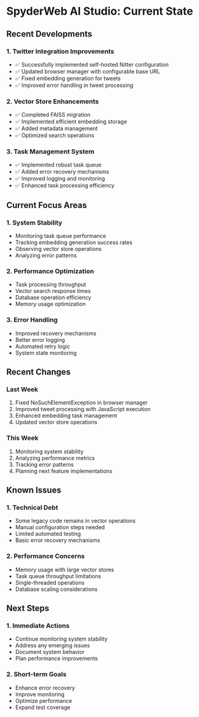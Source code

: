 # SpyderWeb AI Studio: Current State

## Recent Developments

### 1. Twitter Integration Improvements
- ✅ Successfully implemented self-hosted Nitter configuration
- ✅ Updated browser manager with configurable base URL
- ✅ Fixed embedding generation for tweets
- ✅ Improved error handling in tweet processing

### 2. Vector Store Enhancements
- ✅ Completed FAISS migration
- ✅ Implemented efficient embedding storage
- ✅ Added metadata management
- ✅ Optimized search operations

### 3. Task Management System
- ✅ Implemented robust task queue
- ✅ Added error recovery mechanisms
- ✅ Improved logging and monitoring
- ✅ Enhanced task processing efficiency

## Current Focus Areas

### 1. System Stability
- Monitoring task queue performance
- Tracking embedding generation success rates
- Observing vector store operations
- Analyzing error patterns

### 2. Performance Optimization
- Task processing throughput
- Vector search response times
- Database operation efficiency
- Memory usage optimization

### 3. Error Handling
- Improved recovery mechanisms
- Better error logging
- Automated retry logic
- System state monitoring

## Recent Changes

### Last Week
1. Fixed NoSuchElementException in browser manager
2. Improved tweet processing with JavaScript execution
3. Enhanced embedding task management
4. Updated vector store operations

### This Week
1. Monitoring system stability
2. Analyzing performance metrics
3. Tracking error patterns
4. Planning next feature implementations

## Known Issues

### 1. Technical Debt
- Some legacy code remains in vector operations
- Manual configuration steps needed
- Limited automated testing
- Basic error recovery mechanisms

### 2. Performance Concerns
- Memory usage with large vector stores
- Task queue throughput limitations
- Single-threaded operations
- Database scaling considerations

## Next Steps

### 1. Immediate Actions
- Continue monitoring system stability
- Address any emerging issues
- Document system behavior
- Plan performance improvements

### 2. Short-term Goals
- Enhance error recovery
- Improve monitoring
- Optimize performance
- Expand test coverage 